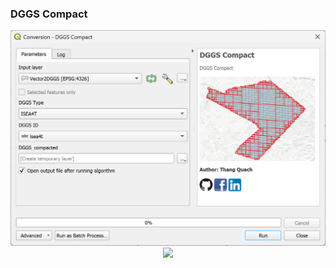 
### DGGS Compact

<div align="center">
  <img src="https://raw.githubusercontent.com/opengeoshub/vgridtools/main/images/readme/dggscompact.png">
</div>

<div align="center">
  <img src="https://raw.githubusercontent.com/opengeoshub/vgridtools/main/images/readme/dggscompact_isea4t.png">
</div>

